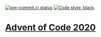 [![pre-commit.ci status](https://results.pre-commit.ci/badge/github/sumit4613/advent_of_code_2020/main.svg)](https://results.pre-commit.ci/latest/github/sumit4613/advent_of_code_2020/main) [![Code style: black](https://img.shields.io/badge/code%20style-black-000000.svg)](https://github.com/psf/black)

# [Advent of Code 2020](https://adventofcode.com/2020)
